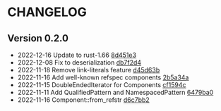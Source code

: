 # CHANGELOG

## Version 0.2.0

* 2022-12-16 Update to rust-1.66 [8d451e3](https://github.com/radicle-dev/radicle-git/commit/8d451e3d9d6c0121b0ed3e4ac6cbf710625e9f9d)
* 2022-12-08 Fix to deserialization [db7f2d4](https://github.com/radicle-dev/radicle-git/commit/db7f2d40e32ef0fac7425054c4c49e22cb8bc70f)
* 2022-11-18 Remove link-literals feature [d45d63b](https://github.com/radicle-dev/radicle-git/commit/d45d63b7ceb1d03b80f6c47749b4b3e3ebb99e70)
* 2022-11-16 Add well-known refspec components [2b5a34a](https://github.com/radicle-dev/radicle-git/commit/2b5a34a703c182ff48d6c83ff3fa4256b4f37624)
* 2022-11-15 DoubleEndedIterator for Components [cf1594c](https://github.com/radicle-dev/radicle-git/commit/cf1594cf43e23c9fc8f74cf69e22f81227e82f2b)
* 2022-11-11 Add QualifiedPattern and NamespacedPattern [6479ba0](https://github.com/radicle-dev/radicle-git/commit/6479ba091fa3ee3b16fba61138cfd8c6ec6d985d)
* 2022-11-16 Component::from_refstr  [d6c7bb2](https://github.com/radicle-dev/radicle-git/commit/d6c7bb29abc0f0050e2efe8de47397eaa4564f6f)
